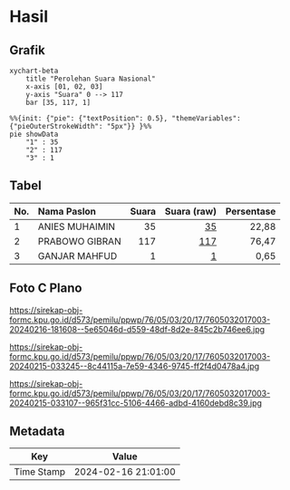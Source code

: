 # Hasil

## Grafik

```mermaid
xychart-beta
    title "Perolehan Suara Nasional"
    x-axis [01, 02, 03]
    y-axis "Suara" 0 --> 117
    bar [35, 117, 1]
```

```mermaid
%%{init: {"pie": {"textPosition": 0.5}, "themeVariables": {"pieOuterStrokeWidth": "5px"}} }%%
pie showData
    "1" : 35
    "2" : 117
    "3" : 1
```

## Tabel

| No. | Nama Paslon    | Suara | Suara (raw) | Persentase |
|:--- |:-------------- | -----:| -----------:| ----------:|
| 1   | ANIES MUHAIMIN | 35    | [35][p-1]   | 22,88      |
| 2   | PRABOWO GIBRAN | 117   | [117][p-2]  | 76,47      |
| 3   | GANJAR MAHFUD  | 1     | [1][p-3]    | 0,65       |


[p-1]: https://github.com/gigit-pemilu/pemilu-2024/blob/main/pilpres/hitung-suara/sub/76-sulawesi-barat/sub/05-majene/sub/03-sendana/sub/2017-puttada/sub/003-tps/sub/paslon-1.txt
[p-2]: https://github.com/gigit-pemilu/pemilu-2024/blob/main/pilpres/hitung-suara/sub/76-sulawesi-barat/sub/05-majene/sub/03-sendana/sub/2017-puttada/sub/003-tps/sub/paslon-2.txt
[p-3]: https://github.com/gigit-pemilu/pemilu-2024/blob/main/pilpres/hitung-suara/sub/76-sulawesi-barat/sub/05-majene/sub/03-sendana/sub/2017-puttada/sub/003-tps/sub/paslon-3.txt

## Foto C Plano

https://sirekap-obj-formc.kpu.go.id/d573/pemilu/ppwp/76/05/03/20/17/7605032017003-20240216-181608--5e65046d-d559-48df-8d2e-845c2b746ee6.jpg

https://sirekap-obj-formc.kpu.go.id/d573/pemilu/ppwp/76/05/03/20/17/7605032017003-20240215-033245--8c44115a-7e59-4346-9745-ff2f4d0478a4.jpg

https://sirekap-obj-formc.kpu.go.id/d573/pemilu/ppwp/76/05/03/20/17/7605032017003-20240215-033107--965f31cc-5106-4466-adbd-4160debd8c39.jpg


## Metadata

| Key        | Value               |
| ---------- | ------------------- |
| Time Stamp | 2024-02-16 21:01:00 |



